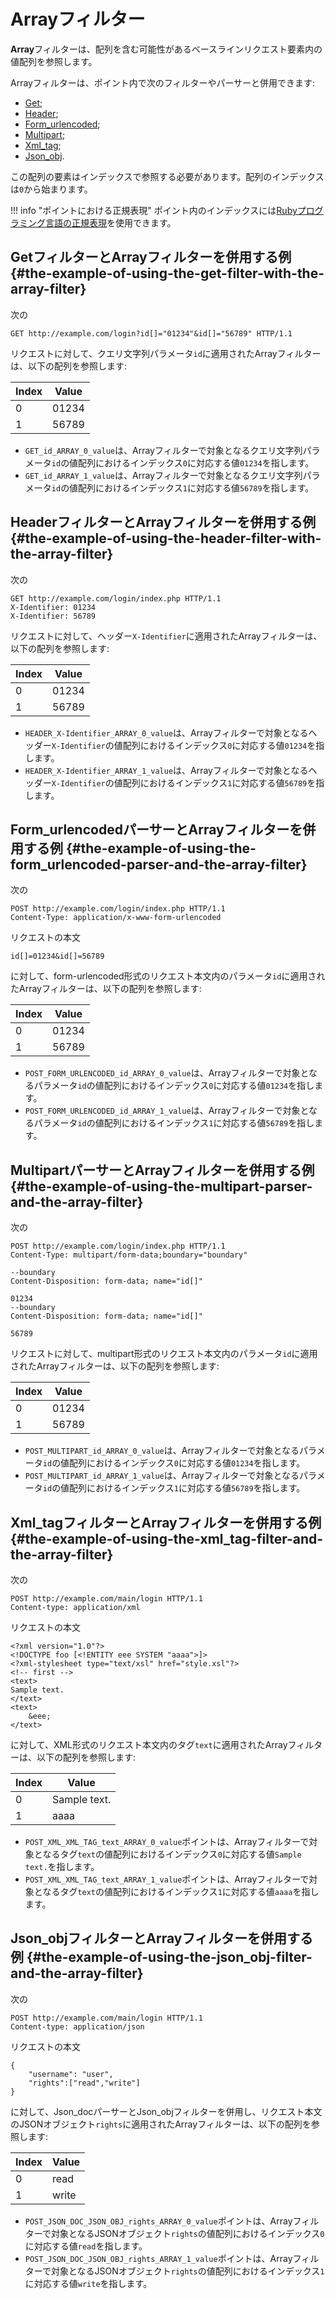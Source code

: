 [link-ruby]:        http://ruby-doc.org/core-2.6.1/doc/regexp_rdoc.html

[anchor1]:      #the-example-of-using-the-get-filter-with-the-array-filter
[anchor2]:      #the-example-of-using-the-header-filter-with-the-array-filter
[anchor3]:      #the-example-of-using-the-form_urlencoded-parser-and-the-array-filter
[anchor4]:      #the-example-of-using-the-multipart-parser-and-the-array-filter
[anchor5]:      #the-example-of-using-the-xml_tag-filter-and-the-array-filter
[anchor6]:      #the-example-of-using-the-json_obj-filter-and-the-array-filter


# Arrayフィルター

**Array**フィルターは、配列を含む可能性があるベースラインリクエスト要素内の値配列を参照します。

Arrayフィルターは、ポイント内で次のフィルターやパーサーと併用できます:
* [Get][anchor1];
* [Header][anchor2];
* [Form_urlencoded][anchor3];
* [Multipart][anchor4];
* [Xml_tag][anchor5];
* [Json_obj][anchor6].

この配列の要素はインデックスで参照する必要があります。配列のインデックスは`0`から始まります。

!!! info "ポイントにおける正規表現"
    ポイント内のインデックスには[Rubyプログラミング言語の正規表現][link-ruby]を使用できます。  

## GetフィルターとArrayフィルターを併用する例 {#the-example-of-using-the-get-filter-with-the-array-filter}

次の

```
GET http://example.com/login?id[]="01234"&id[]="56789" HTTP/1.1
```

リクエストに対して、クエリ文字列パラメータ`id`に適用されたArrayフィルターは、以下の配列を参照します:

| Index  | Value    |
|--------|----------|
| 0      | 01234    |
| 1      | 56789    |

* `GET_id_ARRAY_0_value`は、Arrayフィルターで対象となるクエリ文字列パラメータ`id`の値配列におけるインデックス`0`に対応する値`01234`を指します。
* `GET_id_ARRAY_1_value`は、Arrayフィルターで対象となるクエリ文字列パラメータ`id`の値配列におけるインデックス`1`に対応する値`56789`を指します。

## HeaderフィルターとArrayフィルターを併用する例 {#the-example-of-using-the-header-filter-with-the-array-filter}

次の

```
GET http://example.com/login/index.php HTTP/1.1
X-Identifier: 01234
X-Identifier: 56789
```

リクエストに対して、ヘッダー`X-Identifier`に適用されたArrayフィルターは、以下の配列を参照します:

| Index  | Value    |
|--------|----------|
| 0      | 01234    |
| 1      | 56789    |

* `HEADER_X-Identifier_ARRAY_0_value`は、Arrayフィルターで対象となるヘッダー`X-Identifier`の値配列におけるインデックス`0`に対応する値`01234`を指します。
* `HEADER_X-Identifier_ARRAY_1_value`は、Arrayフィルターで対象となるヘッダー`X-Identifier`の値配列におけるインデックス`1`に対応する値`56789`を指します。

## Form_urlencodedパーサーとArrayフィルターを併用する例 {#the-example-of-using-the-form_urlencoded-parser-and-the-array-filter}

次の

```
POST http://example.com/login/index.php HTTP/1.1
Content-Type: application/x-www-form-urlencoded
```

リクエストの本文

```
id[]=01234&id[]=56789
```

に対して、form-urlencoded形式のリクエスト本文内のパラメータ`id`に適用されたArrayフィルターは、以下の配列を参照します:

| Index  | Value    |
|--------|----------|
| 0      | 01234    |
| 1      | 56789    |

* `POST_FORM_URLENCODED_id_ARRAY_0_value`は、Arrayフィルターで対象となるパラメータ`id`の値配列におけるインデックス`0`に対応する値`01234`を指します。
* `POST_FORM_URLENCODED_id_ARRAY_1_value`は、Arrayフィルターで対象となるパラメータ`id`の値配列におけるインデックス`1`に対応する値`56789`を指します。

## MultipartパーサーとArrayフィルターを併用する例 {#the-example-of-using-the-multipart-parser-and-the-array-filter}

次の

```
POST http://example.com/login/index.php HTTP/1.1
Content-Type: multipart/form-data;boundary="boundary" 

--boundary 
Content-Disposition: form-data; name="id[]" 

01234 
--boundary 
Content-Disposition: form-data; name="id[]"

56789
```

リクエストに対して、multipart形式のリクエスト本文内のパラメータ`id`に適用されたArrayフィルターは、以下の配列を参照します:

| Index  | Value    |
|--------|----------|
| 0      | 01234    |
| 1      | 56789    |

* `POST_MULTIPART_id_ARRAY_0_value`は、Arrayフィルターで対象となるパラメータ`id`の値配列におけるインデックス`0`に対応する値`01234`を指します。
* `POST_MULTIPART_id_ARRAY_1_value`は、Arrayフィルターで対象となるパラメータ`id`の値配列におけるインデックス`1`に対応する値`56789`を指します。

## Xml_tagフィルターとArrayフィルターを併用する例 {#the-example-of-using-the-xml_tag-filter-and-the-array-filter}

次の

```
POST http://example.com/main/login HTTP/1.1
Content-type: application/xml
```

リクエストの本文

```
<?xml version="1.0"?>
<!DOCTYPE foo [<!ENTITY eee SYSTEM "aaaa">]>
<?xml-stylesheet type="text/xsl" href="style.xsl"?>
<!-- first -->
<text>
Sample text.
</text>
<text>
    &eee;
</text>
```

に対して、XML形式のリクエスト本文内のタグ`text`に適用されたArrayフィルターは、以下の配列を参照します:

| Index  | Value        |
|--------|--------------|
| 0      | Sample text. |
| 1      | aaaa         |

* `POST_XML_XML_TAG_text_ARRAY_0_value`ポイントは、Arrayフィルターで対象となるタグ`text`の値配列におけるインデックス`0`に対応する値`Sample text.`を指します。
* `POST_XML_XML_TAG_text_ARRAY_1_value`ポイントは、Arrayフィルターで対象となるタグ`text`の値配列におけるインデックス`1`に対応する値`aaaa`を指します。

## Json_objフィルターとArrayフィルターを併用する例 {#the-example-of-using-the-json_obj-filter-and-the-array-filter}

次の

```
POST http://example.com/main/login HTTP/1.1
Content-type: application/json
```

リクエストの本文

```
{
    "username": "user",
    "rights":["read","write"]
}
```

に対して、Json_docパーサーとJson_objフィルターを併用し、リクエスト本文のJSONオブジェクト`rights`に適用されたArrayフィルターは、以下の配列を参照します:

| Index  | Value    |
|--------|----------|
| 0      | read     |
| 1      | write    |

* `POST_JSON_DOC_JSON_OBJ_rights_ARRAY_0_value`ポイントは、Arrayフィルターで対象となるJSONオブジェクト`rights`の値配列におけるインデックス`0`に対応する値`read`を指します。
* `POST_JSON_DOC_JSON_OBJ_rights_ARRAY_1_value`ポイントは、Arrayフィルターで対象となるJSONオブジェクト`rights`の値配列におけるインデックス`1`に対応する値`write`を指します。